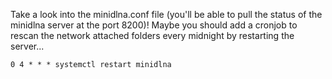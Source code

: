 Take a look into the minidlna.conf file (you'll be able to pull the status of the minidlna server at the port 8200)!
Maybe you should add a cronjob to rescan the network attached folders every midnight by restarting the server...
```
0 4 * * * systemctl restart minidlna
```
